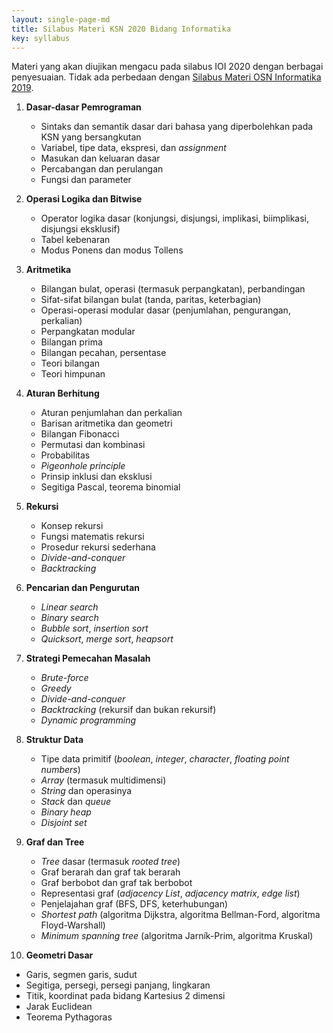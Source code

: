 ```yaml
---
layout: single-page-md
title: Silabus Materi KSN 2020 Bidang Informatika
key: syllabus
---
```


Materi yang akan diujikan mengacu pada silabus IOI 2020 dengan berbagai penyesuaian. Tidak ada perbedaan dengan [Silabus Materi OSN Informatika 2019](https://osn2019.toki.id/silabus.html).

1. **Dasar-dasar Pemrograman**
   * Sintaks dan semantik dasar dari bahasa yang diperbolehkan pada KSN yang bersangkutan
   * Variabel, tipe data, ekspresi, dan *assignment*
   * Masukan dan keluaran dasar
   * Percabangan dan perulangan
   * Fungsi dan parameter

2. **Operasi Logika dan Bitwise**
   * Operator logika dasar (konjungsi, disjungsi, implikasi, biimplikasi, disjungsi eksklusif)
   * Tabel kebenaran
   * Modus Ponens dan modus Tollens

3. **Aritmetika**
   * Bilangan bulat, operasi (termasuk perpangkatan), perbandingan
   * Sifat-sifat bilangan bulat (tanda, paritas, keterbagian)
   * Operasi-operasi modular dasar (penjumlahan, pengurangan, perkalian)
   * Perpangkatan modular
   * Bilangan prima
   * Bilangan pecahan, persentase
   * Teori bilangan
   * Teori himpunan

4. **Aturan Berhitung**
   * Aturan penjumlahan dan perkalian
   * Barisan aritmetika dan geometri
   * Bilangan Fibonacci
   * Permutasi dan kombinasi
   * Probabilitas
   * *Pigeonhole principle*
   * Prinsip inklusi dan eksklusi
   * Segitiga Pascal, teorema binomial

5. **Rekursi**
   * Konsep rekursi
   * Fungsi matematis rekursi
   * Prosedur rekursi sederhana
   * *Divide-and-conquer*
   * *Backtracking*

6. **Pencarian dan Pengurutan**
   * *Linear search*
   * *Binary search*
   * *Bubble sort*, *insertion sort*
   * *Quicksort*, *merge sort*, *heapsort*

7. **Strategi Pemecahan Masalah**
   * *Brute-force*
   * *Greedy*
   * *Divide-and-conquer*
   * *Backtracking* (rekursif dan bukan rekursif)
   * *Dynamic programming*

8. **Struktur Data**
   * Tipe data primitif (*boolean*, *integer*, *character*, *floating point numbers*)
   * *Array* (termasuk multidimensi)
   * *String* dan operasinya
   * *Stack* dan *queue*
   * *Binary heap*
   * *Disjoint set*

9. **Graf dan Tree**
   * *Tree* dasar (termasuk *rooted tree*)
   * Graf berarah dan graf tak berarah
   * Graf berbobot dan graf tak berbobot
   * Representasi graf (*adjacency List*, *adjacency matrix*, *edge list*)
   * Penjelajahan graf (BFS, DFS, keterhubungan)
   * *Shortest path* (algoritma Dijkstra, algoritma Bellman-Ford, algoritma Floyd-Warshall)
   * *Minimum spanning tree* (algoritma Jarník-Prim, algoritma Kruskal)

10. **Geometri Dasar**
   * Garis, segmen garis, sudut
   * Segitiga, persegi, persegi panjang, lingkaran
   * Titik, koordinat pada bidang Kartesius 2 dimensi
   * Jarak Euclidean
   * Teorema Pythagoras
